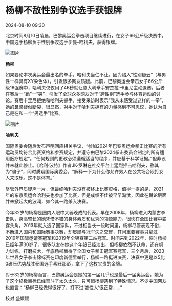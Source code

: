 # 杨柳不敌性别争议选手获银牌

2024-08-10 09:30  

北京时间8月10日凌晨，巴黎奥运会拳击项目继续进行，在女子66公斤级决赛中，中国选手杨柳负于性别争议选手伊曼-哈利夫，获得银牌。

![图片](https://imgcdn.yzwb.net/6701_1723246988000.jpg?imageMogr2/thumbnail/1080x>/strip/ignore-error/1|imageslim)

**杨柳**

如果要论本次奥运会最出名的拳手，哈利夫当仁不让。因为陷入“性别疑云”（与男性一样具有XY染色体），引发很多网友质疑。此前，巴黎奥运会拳击女子66公斤级16强赛中，哈利夫仅仅用了46秒就让意大利拳手安杰拉·卡里尼主动退赛，后者在赛后一“跪”一“哭”，引发了全球众多网友对于“跨性别”选手参与体育运动的讨论。赛后卡里尼拒绝和哈利夫握手，接受采访时表示“我从未感受过这样的一拳”，她的鼻梁疑似断裂，很显然，对手对于哈利夫拥有的力量感到不可思议，她认为自己是在和一个“男选手”比赛。

![图片](https://imgcdn.yzwb.net/6055_1723246987000.jpg?imageMogr2/thumbnail/1080x>/strip/ignore-error/1|imageslim)

**哈利夫**

国际奥委会随后发布声明回应相关争议，“参加2024年巴黎奥运会拳击比赛的所有运动员均符合比赛资格和参赛规定，并遵守由巴黎2024拳击委员会制定的所有适用医疗规定”。“任何规则的更改必须遵循适当的程序，并应基于科学证据。”但非议并未就此停止。《哈利·波特》作者JK·罗琳在社交平台上猛烈抨击哈利夫，称其为“骗子”，同时质疑国际奥委会，“解释一下为什么你允许男人在公共场合殴打女人来取乐。这不是体育。”

尽管外界质疑声一片，但最终哈利夫没有被终止比赛资格，值得一提的是，2021年的东京奥运会哈利夫也参加了比赛，但是成绩不佳被早早淘汰，因此在舆论层面并未掀起大的波澜，如今其一路杀入决赛。

今年32岁的杨柳是圈内人眼中大器晚成的代表。早在2008年，杨柳进入内蒙古拳击队，身高臂长的她凭借不错的身体素质和优秀的领悟能力，很快在全国比赛中崭露头角，2013年就入选了国家队，不过相当长一段时间里，杨柳尽管表现不俗，不断进入国内和国际赛事决赛，却屡屡与冠军失之交臂，其间重要赛事只拿过2019年国际邀请赛冠军和2019年全锦赛第二站冠军。时间来到2022年，彼时杨柳已经年满30岁了，很多队友在她这个年龄已经淡出，但杨柳依然不认命，还在努力训练，打磨技术，年底杨柳赢得了全国女子拳击冠军赛冠军，三个月后，2023年世界女子拳击锦标赛在印度新德里举行，杨柳一路挺进决赛，决赛中更是以5比0碾压优势战胜泰国选手素旺那彭，拿下了这枚宝贵的金牌。

对于32岁的杨柳而言，巴黎奥运会是她的第一届几乎也是最后一届奥运会，她为了这个终极目标已经奋斗了太久太久，只可惜杨柳遇到了特殊情况。不少中国网友也直言：“杨柳已经做得很好了，打不过‘变性人’很正常……”

校对 盛媛媛